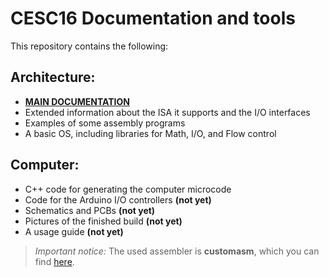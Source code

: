 # CESC16 Documentation and tools

This repository contains the following:

## Architecture:
- [**MAIN DOCUMENTATION**](https://github.com/p-rivero/CESC16/blob/main/DOCS/CESC16.pdf)
- Extended information about the ISA it supports and the I/O interfaces
- Examples of some assembly programs
- A basic OS, including libraries for Math, I/O, and Flow control

## Computer:
- C++ code for generating the computer microcode
- Code for the Arduino I/O controllers **(not yet)**
- Schematics and PCBs **(not yet)**
- Pictures of the finished build **(not yet)**
- A usage guide **(not yet)**

> *Important notice:* The used assembler is **customasm**, which you can find [here](https://github.com/hlorenzi/customasm).
